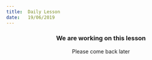 ```yaml
---
title:  Daily Lesson
date:   19/06/2019
---
```


### <center>We are working on this lesson</center>
<center>Please come back later</center>